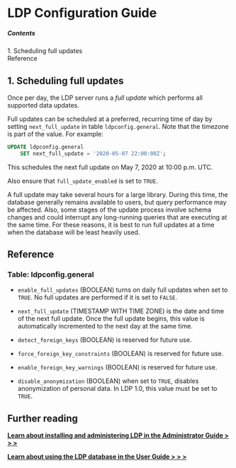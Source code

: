 LDP Configuration Guide
=======================

##### Contents  
1\. Scheduling full updates  
Reference


1\. Scheduling full updates
---------------------------

Once per day, the LDP server runs a _full update_ which performs all
supported data updates.

Full updates can be scheduled at a preferred, recurring time of day by
setting `next_full_update` in table `ldpconfig.general`.  Note that
the timezone is part of the value.  For example:

```sql
UPDATE ldpconfig.general
    SET next_full_update = '2020-05-07 22:00:00Z';
```

This schedules the next full update on May 7, 2020 at 10:00 p.m. UTC.

Also ensure that `full_update_enabled` is set to `TRUE`.

A full update may take several hours for a large library.  During this
time, the database generally remains available to users, but query
performance may be affected.  Also, some stages of the update process
involve schema changes and could interrupt any long-running queries
that are executing at the same time.  For these reasons, it is best to
run full updates at a time when the database will be least heavily
used.


Reference
---------

### Table: ldpconfig.general

* `enable_full_updates` (BOOLEAN) turns on daily full updates when set
  to `TRUE`.  No full updates are performed if it is set to `FALSE`.

* `next_full_update` (TIMESTAMP WITH TIME ZONE) is the date and time
  of the next full update.  Once the full update begins, this value is
  automatically incremented to the next day at the same time.

* `detect_foreign_keys` (BOOLEAN) is reserved for future use.

* `force_foreign_key_constraints` (BOOLEAN) is reserved for future
  use.

* `enable_foreign_key_warnings` (BOOLEAN) is reserved for future use.

* `disable_anonymization` (BOOLEAN) when set to `TRUE`, disables
  anonymization of personal data.  In LDP 1.0, this value must be set
  to `TRUE`.


Further reading
---------------

[__Learn about installing and administering LDP in the
Administrator Guide > > >__](Admin_Guide.md)

[__Learn about using the LDP database in the
User Guide > > >__](User_Guide.md)

